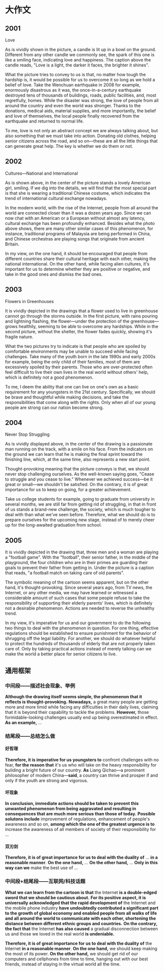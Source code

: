# 大作文

## 2001

Love

As is vividly shown in the picture, a candle is lit up in a bowl on the ground. Different from any other candle we commonly see, the spark of this one is like a smiling face, indicating love and happiness. The caption above the candle reads, "Love is a light, the darker it faces, the brighter it shines".

What the picture tries to convey to us is that, no matter how tough the hardship is, it would be possible for us to overcome it so long as we hold a belief of love. Take the Wenchuan earthquake in 2008 for example, enormously disastrous as it was, the once-in-a-century earthquake destroyed tens of thousands of buildings, roads, public facilities, and, most regretfully, homes. While the disaster was strong, the love of people from all around the country and even the world was stronger. Thanks to the donations, medical aids, material supplies, and more importantly, the belief and love of themselves, the local people finally recovered from the earthquake and returned to normal life.

To me, love is not only an abstract concept we are always talking about, but also something that we must take into action. Donating old clothes, helping senior citizens across the road, and so on—these are all the little things that can generate great help. The key is whether we do them or not.

## 2002

Cultures—National and International

As is shown above, in the center of the picture stands a lovely American girl, smiling. If we dig into the details, we will find that the most special part is that she is wearing a traditional Chinese costume, which indicates the trend of international cultural exchange nowadays.

In the modern world, with the rise of the Internet, people from all around the world are connected closer than it was a dozen years ago. Since we can now chat with an American or a European without almost any latency, cultural exchange has been profoundly enhanced. Besides what the photo above shows, there are many other similar cases of this phenomenon, for instance, traditional programs of Malaysia are being performed in China, and Chinese orchestras are playing songs that originate from ancient Britain.

In my view, on the one hand, it should be encouraged that people from different countries share their cultural heritage with each other, making the national international. On the other hand, while facing alien cultures, it's important for us to determine whether they are positive or negative, and take in the good ones and dismiss the bad ones.

## 2003

Flowers in Greenhouses

It is vividly depicted in the drawings that a flower used to live in greenhouse cannot go through the storms outside. In the first picture, with rains pouring and lightning flashing, the flower—under the protection of the greenhouse—grows healthily, seeming to be able to overcome any hardships. While in the second picture, without the shelter, the flower fades quickly, showing it's fragile nature.

What the two pictures try to indicate is that people who are spoiled by comfortable environments may be unable to succeed while facing challenges. Take many of the youth born in the late 1990s and early 2000s for example, being the only child of their families, most of them are excessively spoiled by their parents. Those who are over-protected often feel difficult to live their own lives in the real world without others' help, which is definitely not a good phenomenon.

To me, I deem the ability that one can live on one's own as a basic requirement for any youngsters in the 21st century. Specifically, we should be brave and thoughtful while making decisions, and take the responsibilities that come along with the rights. Only when all of our young people are strong can our nation become strong.

## 2004

Never Stop Struggling

As is vividly displayed above, in the center of the drawing is a passionate man running on the track, with a smile on his face. From the indicators on the ground we can learn that he is making the final sprint toward the finishing line, which, at the same time, also represents a new start point.

Thought-provoking meaning that the picture conveys is that, we should never stop challenging ourselves. As the well-known saying goes, "Cease to struggle and you cease to live." Whenever we achieved success—be it great or small—we shouldn't be satisfied. On the contrary, it is of great importance for us to keep on going, for a greater achievement.

Take us college students for example, going to graduate from university in several months, we are still far from getting rid of struggling, in that in front of us stands a brand-new challenge, the society, which is much tougher to deal with than what we've seen before. Therefore, what we should do is to prepare ourselves for the upcoming new stage, instead of to merely cheer up for the long-awaited graduation from school.

## 2005

It is vividly depicted in the drawing that, three men and a woman are playing a "football game". With the "football", their senior father, in the middle of the playground, the four children who are in their primes are guarding their goals to prevent their father from getting in. Under the picture is a caption that reads, "a football match on taking care of old parents".

The symbolic meaning of the cartoon seems apparent, but on the other hand, it's thought-provoking. Since several years ago, from TV news, the Internet, or any other media, we may have learned or witnessed a considerable amount of such cases that some people refuse to take the responsibility of supporting their elderly parents' lives, which is definitely not a desirable phenomenon. Actions are needed to reverse the unhealthy trend.

In my view, it's imperative for us and our government to do the following two things to deal with the phenomenon in question. For one thing, effective regulations should be established to ensure punishment for the behavior of shrugging off the legal liability. For another, we should do whatever helpful to protect the hundreds of thousands of elderly that are not properly taken care of. Only by taking practical actions instead of merely talking can we make the world a better place for senior citizens to live.

## 通用框架

### 中间段——描述社会现象、举例

**Although the drawing itself seems simple, the phenomenon that it reflects is thought-provoking.** **Nowadays,** a great many people are getting more and more timid while facing any difficulties in their daily lives, claiming that it is beyond their capability to tackle the problems. **However,** those formidable-looking challenges usually end up being overestimated in effect. **As an example,** ...

### 结尾段——总结怎么做

#### 好哲理

**Therefore, it is imperative for us youngsters to** confront challenges with no fear, **for the reason that** it's us who will take on the heavy responsibility for building a bright future of our country. **As** Liang Qichao—a prominent philosopher of modern China—**said**, a country can thrive and prosper if and only if the youth are strong and vigorous.

#### 坏现象

**In conclusion, immediate actions should be taken to prevent this unwanted phenomenon from being aggravated and resulting in consequences that are much more serious than those of today.** **Possible solutons include** improvement of regulations, enhancement of people's awareness and so on, **among which the one of the greatest urgence is to** increase the awareness of all members of society of their responsibility for ...

#### 双刃剑

**Therefore, it is of great importance for us to deal with the duality of** ... **in a reasonable manner**. **On the one hand,** ... **On the other hand,** ... **Only in this way can we** make the best use of ...

### 中间段+结尾段——互联网/科技话题

**What we can learn from the cartoon is that** the Internet **is a double-edged sword that we should be cautious about.** **For its positive aspect, it is universally acknowledged that the rapid development of** the Internet and the mobile phone industry **have undoubtedly contributed a significant part to the growth of global economy and enabled people from all walks of life and all around the world to communicate with each other, shortening the distance between different ethnic groups and countries.** **On the contrary, the fact that** the Internet **has also caused** a gradual disconnection between us and those we loved in the real world **is undeniable.**

**Therefore, it is of great importance for us to deal with the duality of** the Internet **in a reasonable manner**. **On the one hand,** we should keep making the most of its power. **On the other hand,** we should get rid of our computers and cellphones from time to time, hanging out with our best friends, instead of staying in the virtual world all the time.
